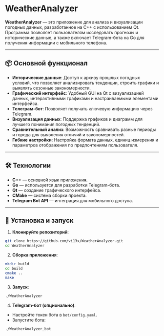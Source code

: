 # WeatherAnalyzer

**WeatherAnalyzer** — это приложение для анализа и визуализации погодных данных, разработанное на C++ с использованием Qt. Программа позволяет пользователям исследовать прогнозы и исторические данные, а также включает Telegram-бота на Go для получения информации с мобильного телефона.

---

## 📦 Основной функционал

* **Исторические данные**: Доступ к архиву прошлых погодных условий, что позволяет анализировать тенденции, строить графики и выявлять сезонные закономерности.
* **Графический интерфейс**: Удобный GUI на Qt с визуализацией данных, интерактивными графиками и настраиваемыми элементами интерфейса.
* **Телеграм-бот**: Позволяет получать ключевую информацию через Telegram.
* **Визуализация данных**: Поддержка графиков и диаграмм для лучшего понимания погодных тенденций.
* **Сравнительный анализ**: Возможность сравнивать разные периоды и города для выявления отличий и закономерностей.
* **Гибкие настройки**: Настройка формата данных, единиц измерения и параметров отображения по предпочтениям пользователя.

---

## 🛠️ Технологии

* **C++** — основной язык приложения.
* **Go** — используется для разработки Telegram-бота.
* **Qt** — создание графического интерфейса.
* **CMake** — система сборки проекта.
* **Telegram Bot API** — интеграция для мобильного доступа.

---

## 🚀 Установка и запуск

1. **Клонируйте репозиторий**:

```bash
git clone https://github.com/vi13x/WeatherAnalyzer.git
cd WeatherAnalyzer
```

2. **Сборка приложения**:

```bash
mkdir build
cd build
cmake ..
make
```

3. **Запуск**:

```bash
./WeatherAnalyzer
```

4. **Telegram-бот (опционально)**:

* Настройте токен бота в `bot/config.yaml`.
* Запустите бота:

```bash
./WeatherAnalyzer_bot
```


